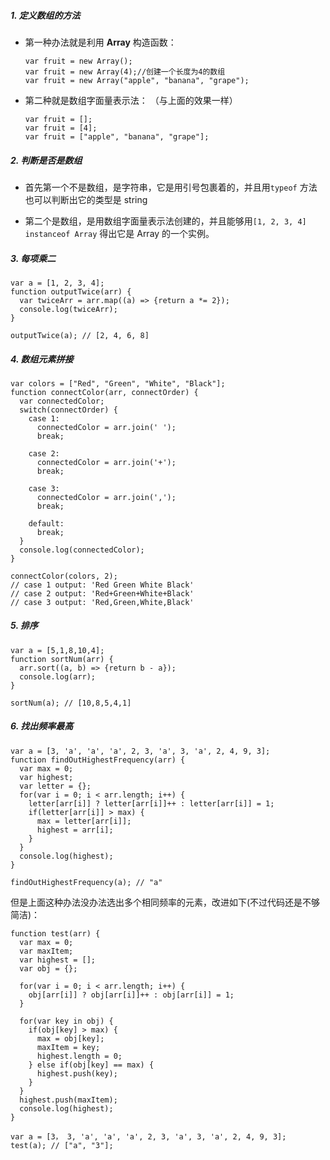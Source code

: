 ##### 1. 定义数组的方法  
- 第一种办法就是利用 **Array** 构造函数：  
  ```
  var fruit = new Array();
  var fruit = new Array(4);//创建一个长度为4的数组
  var fruit = new Array("apple", "banana", "grape");
  ```

- 第二种就是数组字面量表示法：
（与上面的效果一样）
  ```
  var fruit = [];
  var fruit = [4];
  var fruit = ["apple", "banana", "grape"];
  ```

##### 2. 判断是否是数组  
- 首先第一个不是数组，是字符串，它是用引号包裹着的，并且用`typeof` 方法也可以判断出它的类型是 string  

- 第二个是数组，是用数组字面量表示法创建的，并且能够用`[1, 2, 3, 4] instanceof Array` 得出它是 Array 的一个实例。 

##### 3. 每项乘二  
```
var a = [1, 2, 3, 4];
function outputTwice(arr) {
  var twiceArr = arr.map((a) => {return a *= 2});
  console.log(twiceArr);
}

outputTwice(a); // [2, 4, 6, 8]
```

##### 4. 数组元素拼接
```
var colors = ["Red", "Green", "White", "Black"];
function connectColor(arr, connectOrder) {
  var connectedColor;
  switch(connectOrder) {
    case 1:
      connectedColor = arr.join(' ');
      break;

    case 2:
      connectedColor = arr.join('+');
      break;

    case 3:
      connectedColor = arr.join(',');
      break;

    default:
      break;
  }
  console.log(connectedColor);
}

connectColor(colors, 2);
// case 1 output: 'Red Green White Black'
// case 2 output: 'Red+Green+White+Black'
// case 3 output: 'Red,Green,White,Black'
```

##### 5. 排序  
```
var a = [5,1,8,10,4];
function sortNum(arr) {
  arr.sort((a, b) => {return b - a});
  console.log(arr);
}

sortNum(a); // [10,8,5,4,1]
```

##### 6. 找出频率最高
```
var a = [3, 'a', 'a', 'a', 2, 3, 'a', 3, 'a', 2, 4, 9, 3];
function findOutHighestFrequency(arr) {
  var max = 0;
  var highest;
  var letter = {};
  for(var i = 0; i < arr.length; i++) {
    letter[arr[i]] ? letter[arr[i]]++ : letter[arr[i]] = 1;
    if(letter[arr[i]] > max) {
      max = letter[arr[i]];
      highest = arr[i];
    }
  }
  console.log(highest);
}

findOutHighestFrequency(a); // "a"
```

但是上面这种办法没办法选出多个相同频率的元素，改进如下(不过代码还是不够简洁)：  
```
function test(arr) {
  var max = 0;
  var maxItem;
  var highest = [];
  var obj = {};

  for(var i = 0; i < arr.length; i++) {
    obj[arr[i]] ? obj[arr[i]]++ : obj[arr[i]] = 1;
  }

  for(var key in obj) {
    if(obj[key] > max) {
      max = obj[key];
      maxItem = key;
      highest.length = 0;
    } else if(obj[key] == max) {
      highest.push(key);
    }
  }
  highest.push(maxItem);
  console.log(highest);
}

var a = [3， 3, 'a', 'a', 'a', 2, 3, 'a', 3, 'a', 2, 4, 9, 3];
test(a); // ["a", "3"];
```
